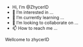 -  Hi, I’m @ZhycerID
- 👀 I’m interested in ...
- 🌱 I’m currently learning ...
- 💞️ I’m looking to collaborate on ...
- 📫 How to reach me ...

<!---
ZhycerID/ZhycerID is a ✨ special ✨ repository because its `README.md` (this file) appears on your GitHub profile.
You can click the Preview link to take a look at your changes.
--->
Wellcome to zhycerID
